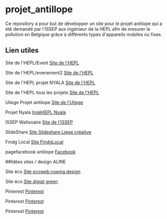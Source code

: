 # projet_antillope

Ce repository a pour but de développer un site pour le projet antilope qui a été demandé par l'ISSEP aux ingénieur de la HEPL afin de mesurer la pollution en Belgique grâce à différents types d'appareils mobiles ou fixes.

## Lien utiles

Site de l'HEPL/Event
[Site de l'HEPL](https://www.provincedeliege.be/fr/evenement/27/14537)

Site de l'HEPL/evenement2
[Site de l'HEPL](https://www.provincedeliege.be/fr/evenement/27/16370)

Site de l'HEPL projet NYALA
[Site de l'HEPL](https://www.provincedeliege.be/fr/evenement/27/16638)

Site de l'HEPL tous les projets 
[Site de l'HEPL](https://www.provincedeliege.be/fr/evenement/27/16754)

Uliege Projet antilope
[Site de l'Uliege](https://lib.uliege.be/fr/uliege-library/projets-et-collaborations)

Projet Nyala
[IngéHEPL Nyala](https://www.ingehepl.be/le-blog-ingehepl/)

ISSEP Wallonaire
[Site de l'ISSEP](https://www.wallonair.be/fr/c-est-dans-l-air/247-microcapteurs-sante-publique.html)

SlideShare
[Site Slideshare Liege créative](https://fr.slideshare.net/liegecreative/des-capteurs-pour-surveiller-la-pollution-atmosphrique-un-enjeu-de-sant-publique-liege-creative-23102020)

Findg Local
[Site FindgLocal](https://www.findglocal.com/BE/Li%C3%A8ge/173372629497600/Service-d%27Electronique-de-la-Haute-Ecole-de-la-Province-de-Li%C3%A8ge)

pagefacebook antilope
[Facebook](https://pages.facebook.com/hepl.be/photos/a.295378090620357/1874947319330085/?type=3&source=48)


##Idées sites / design ALINE

Site éco
[Site ecoweb.noema.design](https://ecoweb.noema.design/#principes)

Site éco
[Site digiat green](https://www.digital.green/?gclid=Cj0KCQiA0p2QBhDvARIsAACSOON8Rbz8QXnz5Vo5rNflgZXzo_umW-_Vg-CiGuvKN5ceUntnLU0jkiIaAm6QEALw_wcB)

Pinterest
 [Pinterest](https://www.pinterest.fr/pin/233905774384829161/)
 
 Pinterest
 [Pinterest](https://www.pinterest.fr/pin/521010250626377456/)
 
  Pinterest
 [Pinterest](https://www.pinterest.fr/pin/422281207261728/)
 

